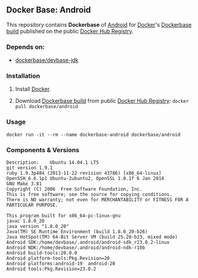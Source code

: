 ## Docker Base: Android


This repository contains **Dockerbase** of [Android](http://developer.android.com/) for [Docker](https://www.docker.com/)'s [Dockerbase build](https://registry.hub.docker.com/u/dockerbase/android/) published on the public [Docker Hub Registry](https://registry.hub.docker.com/).


### Depends on:

* [dockerbase/devbase-jdk](https://registry.hub.docker.com/u/dockerbase/devbase-jdk)


### Installation

1. Install [Docker](https://docs.docker.com/installation/).

2. Download [Dockerbase build](https://registry.hub.docker.com/u/dockerbase/android/) from public [Docker Hub Registry](https://registry.hub.docker.com/): `docker pull dockerbase/android`


### Usage

    docker run -it --rm --name dockerbase-android dockerbase/android

### Components & Versions

    Description:	Ubuntu 14.04.1 LTS
    git version 1.9.1
    ruby 1.9.3p484 (2013-11-22 revision 43786) [x86_64-linux]
    OpenSSH_6.6.1p1 Ubuntu-2ubuntu2, OpenSSL 1.0.1f 6 Jan 2014
    GNU Make 3.81
    Copyright (C) 2006  Free Software Foundation, Inc.
    This is free software; see the source for copying conditions.
    There is NO warranty; not even for MERCHANTABILITY or FITNESS FOR A
    PARTICULAR PURPOSE.
    
    This program built for x86_64-pc-linux-gnu
    javac 1.8.0_20
    java version "1.8.0_20"
    Java(TM) SE Runtime Environment (build 1.8.0_20-b26)
    Java HotSpot(TM) 64-Bit Server VM (build 25.20-b23, mixed mode)
    Android SDK:/home/devbase/.android/android-sdk_r23.0.2-linux
    Android NDK:/home/devbase/.android/android-ndk-r10b
    Android build-tools:20.0.0
    Android platform-tools:Pkg.Revision=20
    Android platforms:android-19  android-20
    Android tools:Pkg.Revision=23.0.2
